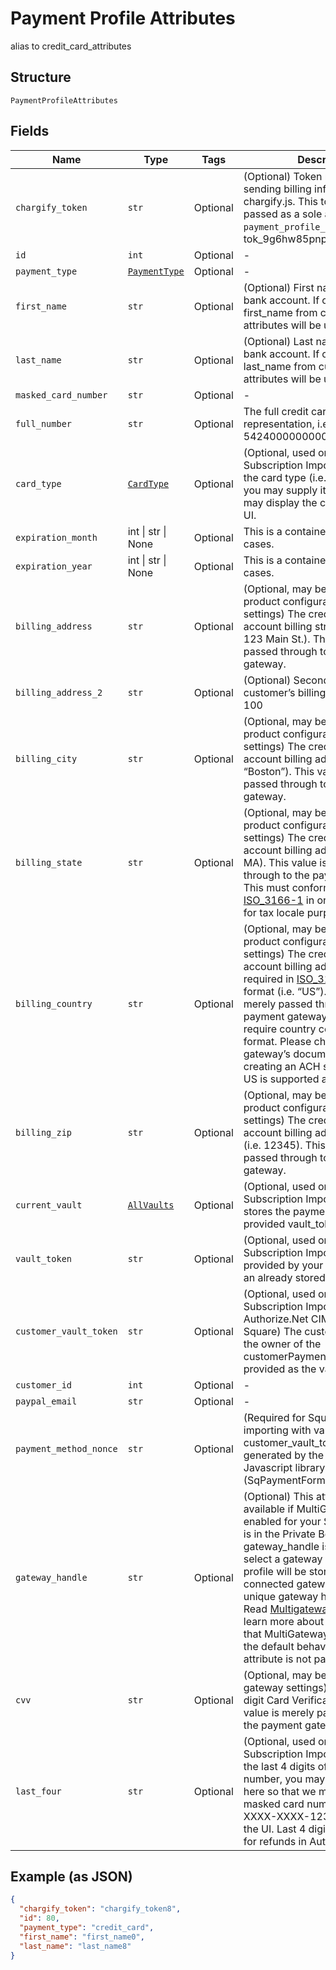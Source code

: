 
# Payment Profile Attributes

alias to credit_card_attributes

## Structure

`PaymentProfileAttributes`

## Fields

| Name | Type | Tags | Description |
|  --- | --- | --- | --- |
| `chargify_token` | `str` | Optional | (Optional) Token received after sending billing information using chargify.js. This token must be passed as a sole attribute of `payment_profile_attributes` (i.e. tok_9g6hw85pnpt6knmskpwp4ttt) |
| `id` | `int` | Optional | - |
| `payment_type` | [`PaymentType`](../../doc/models/payment-type.md) | Optional | - |
| `first_name` | `str` | Optional | (Optional) First name on card or bank account. If omitted, the first_name from customer attributes will be used. |
| `last_name` | `str` | Optional | (Optional) Last name on card or bank account. If omitted, the last_name from customer attributes will be used. |
| `masked_card_number` | `str` | Optional | - |
| `full_number` | `str` | Optional | The full credit card number (string representation, i.e. 5424000000000015) |
| `card_type` | [`CardType`](../../doc/models/card-type.md) | Optional | (Optional, used only for Subscription Import) If you know the card type (i.e. Visa, MC, etc) you may supply it here so that we may display the card type in the UI. |
| `expiration_month` | int \| str \| None | Optional | This is a container for one-of cases. |
| `expiration_year` | int \| str \| None | Optional | This is a container for one-of cases. |
| `billing_address` | `str` | Optional | (Optional, may be required by your product configuration or gateway settings) The credit card or bank account billing street address (i.e. 123 Main St.). This value is merely passed through to the payment gateway. |
| `billing_address_2` | `str` | Optional | (Optional) Second line of the customer’s billing address i.e. Apt. 100 |
| `billing_city` | `str` | Optional | (Optional, may be required by your product configuration or gateway settings) The credit card or bank account billing address city (i.e. “Boston”). This value is merely passed through to the payment gateway. |
| `billing_state` | `str` | Optional | (Optional, may be required by your product configuration or gateway settings) The credit card or bank account billing address state (i.e. MA). This value is merely passed through to the payment gateway. This must conform to the [ISO_3166-1](https://en.wikipedia.org/wiki/ISO_3166-1#Current_codes) in order to be valid for tax locale purposes. |
| `billing_country` | `str` | Optional | (Optional, may be required by your product configuration or gateway settings) The credit card or bank account billing address country, required in [ISO_3166-1 alpha-2](https://en.wikipedia.org/wiki/ISO_3166-1_alpha-2) format (i.e. “US”). This value is merely passed through to the payment gateway. Some gateways require country codes in a specific format. Please check your gateway’s documentation. If creating an ACH subscription, only US is supported at this time. |
| `billing_zip` | `str` | Optional | (Optional, may be required by your product configuration or gateway settings) The credit card or bank account billing address zip code (i.e. 12345). This value is merely passed through to the payment gateway. |
| `current_vault` | [`AllVaults`](../../doc/models/all-vaults.md) | Optional | (Optional, used only for Subscription Import) The vault that stores the payment profile with the provided vault_token. |
| `vault_token` | `str` | Optional | (Optional, used only for Subscription Import) The “token” provided by your vault storage for an already stored payment profile |
| `customer_vault_token` | `str` | Optional | (Optional, used only for Subscription Import) (only for Authorize.Net CIM storage or Square) The customerProfileId for the owner of the customerPaymentProfileId provided as the vault_token |
| `customer_id` | `int` | Optional | - |
| `paypal_email` | `str` | Optional | - |
| `payment_method_nonce` | `str` | Optional | (Required for Square unless importing with vault_token and customer_vault_token) The nonce generated by the Square Javascript library (SqPaymentForm) |
| `gateway_handle` | `str` | Optional | (Optional) This attribute is only available if MultiGateway feature is enabled for your Site. This feature is in the Private Beta currently. gateway_handle is used to directly select a gateway where a payment profile will be stored in. Every connected gateway must have a unique gateway handle specified. Read [Multigateway description](https://chargify.zendesk.com/hc/en-us/articles/4407761759643#connecting-with-multiple-gateways) to learn more about new concepts that MultiGateway introduces and the default behavior when this attribute is not passed. |
| `cvv` | `str` | Optional | (Optional, may be required by your gateway settings) The 3- or 4-digit Card Verification Value. This value is merely passed through to the payment gateway. |
| `last_four` | `str` | Optional | (Optional, used only for Subscription Import) If you have the last 4 digits of the credit card number, you may supply them here so that we may create a masked card number (i.e. XXXX-XXXX-XXXX-1234) for display in the UI. Last 4 digits are required for refunds in Auth.Net. |

## Example (as JSON)

```json
{
  "chargify_token": "chargify_token8",
  "id": 80,
  "payment_type": "credit_card",
  "first_name": "first_name0",
  "last_name": "last_name8"
}
```

